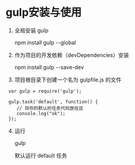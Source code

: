 # gulp安装与使用

1. 全局安装 gulp

    npm install gulp --global

2.  作为项目的开发依赖（devDependencies）安装

	npm install  gulp  --save-dev

3.  项目根目录下创建一个名为 gulpfile.js 的文件


```
 var gulp = require('gulp');
	
 gulp.task('default', function() {
    // 将你的默认的任务代码放在这
    console.log("ok");
 });
```

4. 运行

    gulp

   默认运行 default 任务
	
	